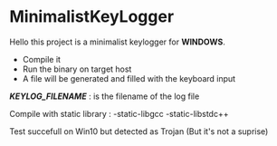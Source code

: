 # MinimalistKeyLogger

Hello this project is a minimalist keylogger for **WINDOWS**.

- Compile it
- Run the binary on target host
- A file will be generated and filled with the keyboard input


**_KEYLOG_FILENAME_** : is the filename of the log file 


Compile with static library :
-static-libgcc -static-libstdc++

Test succefull on  Win10 but detected as Trojan (But it's not a suprise)

